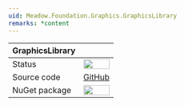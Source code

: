 ```yaml
---
uid: Meadow.Foundation.Graphics.GraphicsLibrary
remarks: *content
---
```


| GraphicsLibrary |             |
|-----------------|-------------|
| Status          | <img src="https://img.shields.io/badge/Working-brightgreen" style="width: auto; height: -webkit-fill-available;" /> |
| Source code     | [GitHub](https://github.com/WildernessLabs/Meadow.Foundation/tree/master/Source/Meadow.Foundation.Libraries_and_Frameworks/Displays.GraphicsLibrary) |
| NuGet package   | <a href="https://www.nuget.org/packages/Meadow.Foundation.Graphics.GraphicsLibrary/" target="_blank"><img src="https://img.shields.io/nuget/v/Meadow.Foundation.Displays.GraphicsLibrary.svg?label=Meadow.Foundation.Graphics.GraphicsLibrary" style="width: auto; height: -webkit-fill-available;" /></a> |